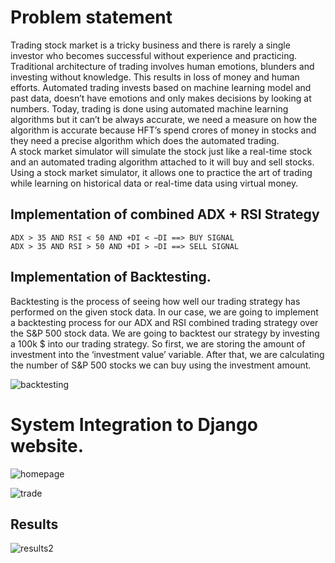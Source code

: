 # Problem statement

Trading stock market is a tricky business and there is rarely a single investor who
becomes successful without experience and practicing. Traditional architecture
of trading involves human emotions, blunders and investing without knowledge.
This results in loss of money and human efforts. Automated trading invests based
on machine learning model and past data, doesn’t have emotions and only makes
decisions by looking at numbers. Today, trading is done using automated machine
learning algorithms but it can’t be always accurate, we need a measure on how
the algorithm is accurate because HFT’s spend crores of money in stocks and they
need a precise algorithm which does the automated trading. <br>
A stock market simulator will simulate the stock just like a real-time stock and
an automated trading algorithm attached to it will buy and sell stocks. Using a
stock market simulator, it allows one to practice the art of trading while learning
on historical data or real-time data using virtual money.

## Implementation of combined ADX + RSI Strategy

```
ADX > 35 AND RSI < 50 AND +DI < −DI ==> BUY SIGNAL
ADX > 35 AND RSI > 50 AND +DI > −DI ==> SELL SIGNAL
```

## Implementation of Backtesting. 

Backtesting is the process of seeing how well our trading strategy has performed
on the given stock data. In our case, we are going to implement a backtesting
process for our ADX and RSI combined trading strategy over the S&P 500 stock
data.
 We are going to backtest our strategy by
investing a 100k $ into our trading strategy. So first, we are storing the amount
of investment into the ‘investment value’ variable. After that, we are calculating
the number of S&P 500 stocks we can buy using the investment amount.

![backtesting](https://user-images.githubusercontent.com/58950467/210149384-40981068-809f-4f6e-9334-ac1e99d9c39c.png)

# System Integration to Django website.


![homepage](https://user-images.githubusercontent.com/58950467/210149425-ae4da649-9994-4188-b7dd-81c1f51c7d2b.png)


![trade](https://user-images.githubusercontent.com/58950467/210149426-f545e16f-55e1-49af-ac6c-c4a8d5446c18.png)

## Results



![results2](https://user-images.githubusercontent.com/58950467/210149444-890ab3a7-3c5e-4891-ad20-47244bc1adea.png)
